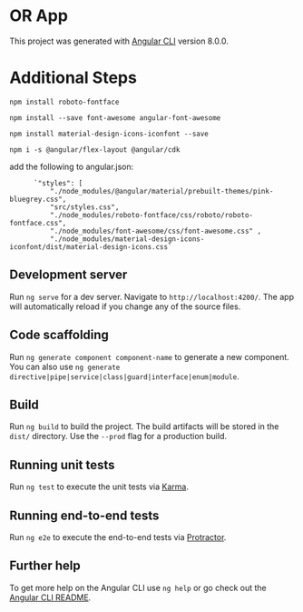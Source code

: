 # OR App

This project was generated with [Angular CLI](https://github.com/angular/angular-cli) version 8.0.0.


# Additional Steps

`npm install roboto-fontface`

`npm install --save font-awesome angular-font-awesome`

`npm install material-design-icons-iconfont --save` 

 `npm i -s @angular/flex-layout @angular/cdk`

add the following to angular.json:

          `"styles": [
              "./node_modules/@angular/material/prebuilt-themes/pink-bluegrey.css",
              "src/styles.css",
              "./node_modules/roboto-fontface/css/roboto/roboto-fontface.css",
              "./node_modules/font-awesome/css/font-awesome.css" ,
              "./node_modules/material-design-icons-iconfont/dist/material-design-icons.css`


## Development server

Run `ng serve` for a dev server. Navigate to `http://localhost:4200/`. The app will automatically reload if you change any of the source files.

## Code scaffolding

Run `ng generate component component-name` to generate a new component. You can also use `ng generate directive|pipe|service|class|guard|interface|enum|module`.

## Build

Run `ng build` to build the project. The build artifacts will be stored in the `dist/` directory. Use the `--prod` flag for a production build.

## Running unit tests

Run `ng test` to execute the unit tests via [Karma](https://karma-runner.github.io).

## Running end-to-end tests

Run `ng e2e` to execute the end-to-end tests via [Protractor](http://www.protractortest.org/).

## Further help

To get more help on the Angular CLI use `ng help` or go check out the [Angular CLI README](https://github.com/angular/angular-cli/blob/master/README.md).

